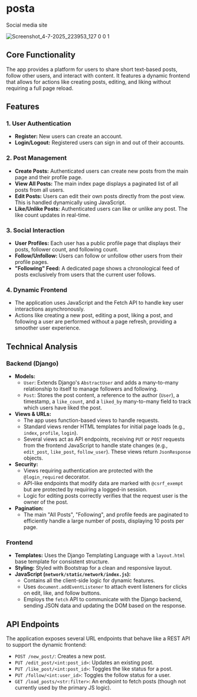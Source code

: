 # posta
Social media site

![Screenshot_4-7-2025_223953_127 0 0 1](https://github.com/user-attachments/assets/68dd1a11-bd38-4000-92e9-8678bddb7f76)


## Core Functionality

The app provides a platform for users to share short text-based posts, follow other users, and interact with content. It features a dynamic frontend that allows for actions like creating posts, editing, and liking without requiring a full page reload.

## Features

### 1. User Authentication
-   **Register:** New users can create an account.
-   **Login/Logout:** Registered users can sign in and out of their accounts.

### 2. Post Management
-   **Create Posts:** Authenticated users can create new posts from the main page and their profile page.
-   **View All Posts:** The main index page displays a paginated list of all posts from all users.
-   **Edit Posts:** Users can edit their own posts directly from the post view. This is handled dynamically using JavaScript.
-   **Like/Unlike Posts:** Authenticated users can like or unlike any post. The like count updates in real-time.

### 3. Social Interaction
-   **User Profiles:** Each user has a public profile page that displays their posts, follower count, and following count.
-   **Follow/Unfollow:** Users can follow or unfollow other users from their profile pages.
-   **"Following" Feed:** A dedicated page shows a chronological feed of posts exclusively from users that the current user follows.

### 4. Dynamic Frontend
-   The application uses JavaScript and the Fetch API to handle key user interactions asynchronously.
-   Actions like creating a new post, editing a post, liking a post, and following a user are performed without a page refresh, providing a smoother user experience.

## Technical Analysis

### Backend (Django)
-   **Models:**
    -   `User`: Extends Django's `AbstractUser` and adds a many-to-many relationship to itself to manage followers and following.
    -   `Post`: Stores the post content, a reference to the author (`User`), a timestamp, a `like_count`, and a `liked_by` many-to-many field to track which users have liked the post.
-   **Views & URLs:**
    -   The app uses function-based views to handle requests.
    -   Standard views render HTML templates for initial page loads (e.g., `index`, `profile`, `login`).
    -   Several views act as API endpoints, receiving `PUT` or `POST` requests from the frontend JavaScript to handle state changes (e.g., `edit_post`, `like_post`, `follow_user`). These views return `JsonResponse` objects.
-   **Security:**
    -   Views requiring authentication are protected with the `@login_required` decorator.
    -   API-like endpoints that modify data are marked with `@csrf_exempt` but are protected by requiring a logged-in session.
    -   Logic for editing posts correctly verifies that the request user is the owner of the post.
-   **Pagination:**
    -   The main "All Posts", "Following", and profile feeds are paginated to efficiently handle a large number of posts, displaying 10 posts per page.

### Frontend
-   **Templates:** Uses the Django Templating Language with a `layout.html` base template for consistent structure.
-   **Styling:** Styled with Bootstrap for a clean and responsive layout.
-   **JavaScript (`network/static/network/index.js`):**
    -   Contains all the client-side logic for dynamic features.
    -   Uses `document.addEventListener` to attach event listeners for clicks on edit, like, and follow buttons.
    -   Employs the `fetch` API to communicate with the Django backend, sending JSON data and updating the DOM based on the response.

## API Endpoints

The application exposes several URL endpoints that behave like a REST API to support the dynamic frontend:

-   `POST /new_post/`: Creates a new post.
-   `PUT /edit_post/<int:post_id>`: Updates an existing post.
-   `PUT /like_post/<int:post_id>`: Toggles the like status for a post.
-   `PUT /follow/<int:user_id>`: Toggles the follow status for a user.
-   `GET /load_posts/<str:filter>`: An endpoint to fetch posts (though not currently used by the primary JS logic).
